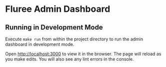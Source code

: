 # Fluree Admin Dashboard

## Running in Development Mode

Execute `make run` from within the project directory to run the admin dashboard
in development mode.

Open [http://localhost:3000](http://localhost:3000) to view it in the browser.
The page will reload as you make edits. You will also see any lint errors in the
console.
